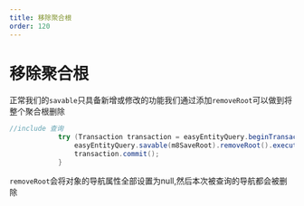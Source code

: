 ```yaml
---
title: 移除聚合根
order: 120
---
```


# 移除聚合根
正常我们的`savable`只具备新增或修改的功能我们通过添加`removeRoot`可以做到将整个聚合根删除
```java
//include 查询
            try (Transaction transaction = easyEntityQuery.beginTransaction()) {
                easyEntityQuery.savable(m8SaveRoot).removeRoot().executeCommand();
                transaction.commit();
            }
```
`removeRoot`会将对象的导航属性全部设置为null,然后本次被查询的导航都会被删除